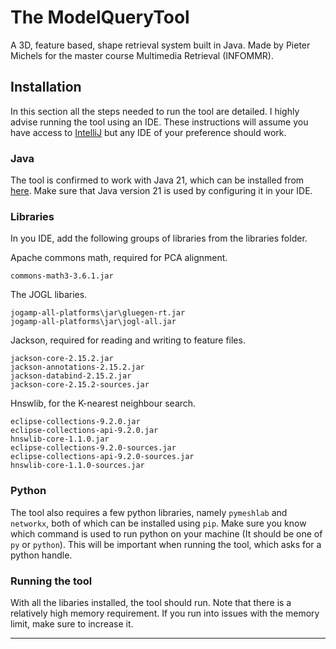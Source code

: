 # The ModelQueryTool
A 3D, feature based, shape retrieval system built in Java. Made by Pieter Michels for the master course Multimedia Retrieval (INFOMMR).

## Installation
In this section all the steps needed to run the tool are detailed.
I highly advise running the tool using an IDE.
These instructions will assume you have access to [IntelliJ](https://www.jetbrains.com/idea/) but any IDE of your preference should work.

### Java
The tool is confirmed to work with Java 21, which can be installed from [here](https://www.oracle.com/java/technologies/downloads/).
Make sure that Java version 21 is used by configuring it in your IDE.

### Libraries
In you IDE, add the following groups of libraries from the libraries folder.

Apache commons math, required for PCA alignment.
```
commons-math3-3.6.1.jar
```
The JOGL libaries.
```
jogamp-all-platforms\jar\gluegen-rt.jar
jogamp-all-platforms\jar\jogl-all.jar
```
Jackson, required for reading and writing to feature files.
```
jackson-core-2.15.2.jar
jackson-annotations-2.15.2.jar
jackson-databind-2.15.2.jar
jackson-core-2.15.2-sources.jar
```
Hnswlib, for the K-nearest neighbour search.
```
eclipse-collections-9.2.0.jar
eclipse-collections-api-9.2.0.jar
hnswlib-core-1.1.0.jar
eclipse-collections-9.2.0-sources.jar
eclipse-collections-api-9.2.0-sources.jar
hnswlib-core-1.1.0-sources.jar
```

### Python
The tool also requires a few python libraries, namely `pymeshlab` and `networkx`, both of which can be installed using `pip`.
Make sure you know which command is used to run python on your machine (It should be one of `py` or `python`).
This will be important when running the tool, which asks for a python handle.

### Running the tool
With all the libaries installed, the tool should run.
Note that there is a relatively high memory requirement.
If you run into issues with the memory limit, make sure to increase it. 
___
